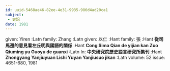 ```yaml
---
id: uuid-5468ae46-82ee-4e31-9935-986d4ad20ca1
subject: 
 - 史記
date: 1981
---
```


given: Yiren :Latn
family: Zhang :Latn
given: 以仁 :Hant
family: 張 :Hant
**從司馬遷的意見看左丘明與國語的關係** :Hant
**Cong Sima Qian de yijian kan Zuo Qiuming yu Guoyu de guanxi** :Latn
In: 
**中央研究院歷史語言研究所集刊** :Hant
**Zhongyang Yanjiuyuan Lishi Yuyan Yanjiusuo jikan** :Latn
volume: 52
issue: 4651-680, 1981